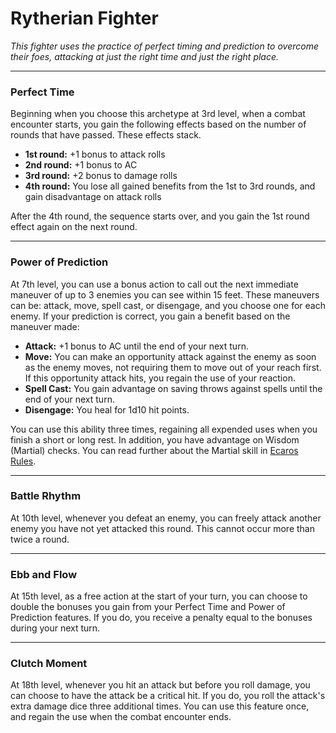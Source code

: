 Rytherian Fighter
=================

_This fighter uses the practice of perfect timing and prediction to overcome their foes, attacking at just the right time and just the right place._

* * *

### Perfect Time

Beginning when you choose this archetype at 3rd level, when a combat encounter starts, you gain the following effects based on the number of rounds that have passed. These effects stack.

* **1st round:** +1 bonus to attack rolls
* **2nd round:** +1 bonus to AC
* **3rd round:** +2 bonus to damage rolls
* **4th round:** You lose all gained benefits from the 1st to 3rd rounds, and gain disadvantage on attack rolls

After the 4th round, the sequence starts over, and you gain the 1st round effect again on the next round.

* * *

### Power of Prediction

At 7th level, you can use a bonus action to call out the next immediate maneuver of up to 3 enemies you can see within 15 feet. These maneuvers can be: attack, move, spell cast, or disengage, and you choose one for each enemy. If your prediction is correct, you gain a benefit based on the maneuver made:

* **Attack:** +1 bonus to AC until the end of your next turn.
* **Move:** You can make an opportunity attack against the enemy as soon as the enemy moves, not requiring them to move out of your reach first. If this opportunity attack hits, you regain the use of your reaction.
* **Spell Cast:** You gain advantage on saving throws against spells until the end of your next turn.
* **Disengage:** You heal for 1d10 hit points.

You can use this ability three times, regaining all expended uses when you finish a short or long rest.  In addition, you have advantage on Wisdom (Martial) checks. You can read further about the Martial skill in [Ecaros Rules](https://www.worldanvil.com/w/Ecaros-xohoo/a/Ecaros-rules-article#Martial%20Skill).

* * *

### Battle Rhythm

At 10th level, whenever you defeat an enemy, you can freely attack another enemy you have not yet attacked this round. This cannot occur more than twice a round.

* * *

### Ebb and Flow

At 15th level, as a free action at the start of your turn, you can choose to double the bonuses you gain from your Perfect Time and Power of Prediction features. If you do, you receive a penalty equal to the bonuses during your next turn.

* * *

### Clutch Moment

At 18th level, whenever you hit an attack but before you roll damage, you can choose to have the attack be a critical hit. If you do, you roll the attack's extra damage dice three additional times. You can use this feature once, and regain the use when the combat encounter ends.
